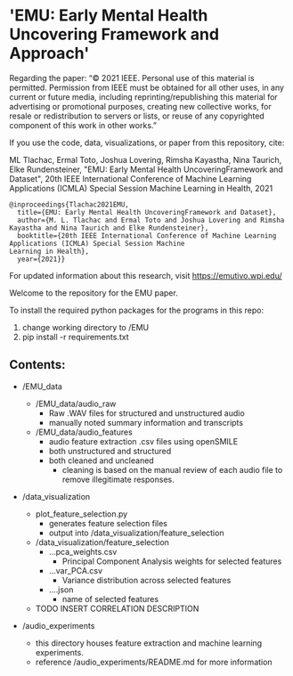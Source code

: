 # 'EMU: Early Mental Health Uncovering Framework and Approach' 

Regarding the paper: “© 2021 IEEE. Personal use of this material is permitted. Permission from IEEE must be obtained for all other uses, in any current or future media, including reprinting/republishing this material for advertising or promotional purposes, creating new collective works, for resale or redistribution to servers or lists, or reuse of any copyrighted component of this work in other works.”

If you use the code, data, visualizations, or paper from this repository, cite:

ML Tlachac, Ermal Toto, Joshua Lovering, Rimsha Kayastha, Nina Taurich, Elke Rundensteiner, "EMU: Early Mental Health UncoveringFramework and Dataset", 20th IEEE International Conference of Machine Learning Applications (ICMLA) Special Session Machine 
Learning in Health, 2021

```
@inproceedings{Tlachac2021EMU,
  title={EMU: Early Mental Health UncoveringFramework and Dataset},
  author={M. L. Tlachac and Ermal Toto and Joshua Lovering and Rimsha Kayastha and Nina Taurich and Elke Rundensteiner},
  booktitle={20th IEEE International Conference of Machine Learning Applications (ICMLA) Special Session Machine 
Learning in Health},
  year={2021}}
```

For updated information about this research, visit https://emutivo.wpi.edu/

Welcome to the repository for the EMU paper.

To install the required python packages for the programs in this repo:
1. change working directory to /EMU
2. pip install -r requirements.txt

## Contents:

- /EMU_data
    - /EMU_data/audio_raw
        - Raw .WAV files for structured and unstructured audio
        - manually noted summary information and transcripts
    - /EMU_data/audio_features
        - audio feature extraction .csv files using openSMILE
        - both unstructured and structured
        - both cleaned and uncleaned
            - cleaning is based on the manual review of each audio file to remove illegitimate responses.

- /data_visualization
    - plot_feature_selection.py
        - generates feature selection files
        - output into /data_visualization/feature_selection
    - /data_visualization/feature_selection
        - ...pca_weights.csv
            - Principal Component Analysis weights for selected features
        - ...var_PCA.csv
            - Variance distribution across selected features
        - ....json
            - name of selected features
    - TODO INSERT CORRELATION DESCRIPTION
  
- /audio_experiments
    - this directory houses feature extraction and machine learning experiments.
    - reference /audio_experiments/README.md for more information

